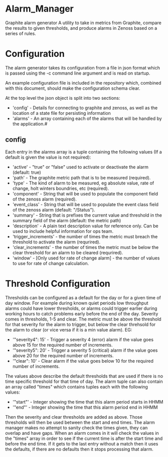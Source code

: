 Alarm_Manager
=============

Graphite alarm generator
A utility to take in metrics from Graphite, compare the results to given thresholds, and produce alarms in Zenoss based on a series of rules.


Configuration
=============

The alarm generator takes its configuration from a file in json format which is passed using the -c command line argument and is read on startup.

An example configuration file is included in the repository which, combined with this document, should make the configuration schema clear.

At the top level the json object is split into two sections:
* 'config' - Details for connecting to graphite and zenoss, as well as the location of a state file for persisting information
* 'alarms' - An array containing each of the alarms that will be handled by the application.#

config
------

Each entry in the alarms array is a tuple containing the following values (If a default is given the value is not required):

* 'active' - "true" or "false" used to activate or deactivate the alarm (default: true)
* 'path' - The graphite metric path that is to be measured (required).
* 'type' - The kind of alarm to be measured, eg absolute value, rate of change, holt winters boundries, etc (required).
* 'component' - String that will be used to populate the component field of the zenoss alarm (required).
* 'event_class' - String that will be used to populate the event class field of the zenoss alarm (default: "/Status").
* 'summary' - String that is prefixes the current value and threshold in the summary field of the alarm (default: the metric path)
* 'description' - A plain text description value for reference only. Can be used to include helpful information for ops team.
* 'trigger_increments' - the number of times the metric must breach the threshold to activate the alarm (requrired).
* 'clear_increments' - the number of times the metric must be below the clear threshold for an alarm to be cleared (requrired).
* 'window' - [Only used for rate of change alarm] - the number of values to use for rate of change calculation.

Threshold Configuration
=======================

Thresholds can be configured as a default for the day or for a given time of day window. For example during known quiet periods low throughput alarms could have lower thresholds, or alarms could trigger earlier during working hours to catch problems early before the end of the day.
Severity comes in thresholds, 1-5 and clear. The metric must be above the threshold for that severity for the alarm to trigger, but below the clear threhsold for the alarm to clear (or vice versa if it is a min value alarm). EG:

* '"severity4": 15' - Trigger a severity 4 (error) alarm if the value goes above 15 for the required number of increments.
* '"severity5": 20' - Trigger a severity 5 (critical) alarm if the value goes above 20 for the required number of increments.
* '"clear": 10' - Clear alarm if the value goes below 10 for the required number of increments.

The values above describe the default thresholds that are used if there is no time specific threshold for that time of day. The alarm tuple can also contain an array called "times" which contains tuples each with the following values:

* '"start"' - Integer showing the time that this alarm period starts in HHMM 
* '"end"' - Integer showing the time that this alarm period end in HHMM 

Then the severity and clear thresholds are added as above. Those thresholds will then be used between the start and end times. The alarm manager makes no attempt to sanity check the times given, they can overlap and have gaps. When an alarm comes in it will check the values in the "times" array in order to see if the current time is after the start time and before the end time. If it gets to the last entry without a match then it uses the defaults, if there are no defaults then it stops processing that alarm.
